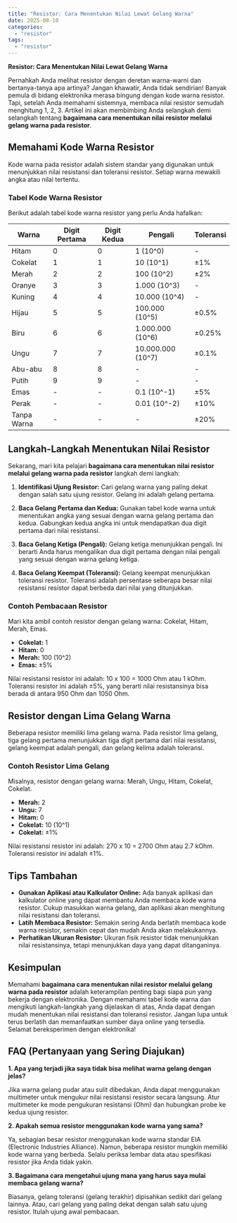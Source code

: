 ```yaml
---
title: "Resistor: Cara Menentukan Nilai Lewat Gelang Warna"
date: 2025-08-10
categories: 
  - "resistor"
tags: 
  - "resistor"
---
```


**Resistor: Cara Menentukan Nilai Lewat Gelang Warna**

Pernahkah Anda melihat resistor dengan deretan warna-warni dan bertanya-tanya apa artinya? Jangan khawatir, Anda tidak sendirian! Banyak pemula di bidang elektronika merasa bingung dengan kode warna resistor. Tapi, setelah Anda memahami sistemnya, membaca nilai resistor semudah menghitung 1, 2, 3. Artikel ini akan membimbing Anda selangkah demi selangkah tentang **bagaimana cara menentukan nilai resistor melalui gelang warna pada resistor**.

## Memahami Kode Warna Resistor

Kode warna pada resistor adalah sistem standar yang digunakan untuk menunjukkan nilai resistansi dan toleransi resistor. Setiap warna mewakili angka atau nilai tertentu.

### Tabel Kode Warna Resistor

Berikut adalah tabel kode warna resistor yang perlu Anda hafalkan:

| Warna | Digit Pertama | Digit Kedua | Pengali | Toleransi |
| --- | --- | --- | --- | --- |
| Hitam | 0 | 0 | 1 (10^0) | \- |
| Cokelat | 1 | 1 | 10 (10^1) | ±1% |
| Merah | 2 | 2 | 100 (10^2) | ±2% |
| Oranye | 3 | 3 | 1.000 (10^3) | \- |
| Kuning | 4 | 4 | 10.000 (10^4) | \- |
| Hijau | 5 | 5 | 100.000 (10^5) | ±0.5% |
| Biru | 6 | 6 | 1.000.000 (10^6) | ±0.25% |
| Ungu | 7 | 7 | 10.000.000 (10^7) | ±0.1% |
| Abu-abu | 8 | 8 | \- | \- |
| Putih | 9 | 9 | \- | \- |
| Emas | \- | \- | 0.1 (10^-1) | ±5% |
| Perak | \- | \- | 0.01 (10^-2) | ±10% |
| Tanpa Warna | \- | \- | \- | ±20% |

## Langkah-Langkah Menentukan Nilai Resistor

Sekarang, mari kita pelajari **bagaimana cara menentukan nilai resistor melalui gelang warna pada resistor** langkah demi langkah:

1. **Identifikasi Ujung Resistor:** Cari gelang warna yang paling dekat dengan salah satu ujung resistor. Gelang ini adalah gelang pertama.
    
2. **Baca Gelang Pertama dan Kedua:** Gunakan tabel kode warna untuk menentukan angka yang sesuai dengan warna gelang pertama dan kedua. Gabungkan kedua angka ini untuk mendapatkan dua digit pertama dari nilai resistansi.
    
3. **Baca Gelang Ketiga (Pengali):** Gelang ketiga menunjukkan pengali. Ini berarti Anda harus mengalikan dua digit pertama dengan nilai pengali yang sesuai dengan warna gelang ketiga.
    
4. **Baca Gelang Keempat (Toleransi):** Gelang keempat menunjukkan toleransi resistor. Toleransi adalah persentase seberapa besar nilai resistansi resistor dapat berbeda dari nilai yang ditunjukkan.
    

### Contoh Pembacaan Resistor

Mari kita ambil contoh resistor dengan gelang warna: Cokelat, Hitam, Merah, Emas.

- **Cokelat:** 1
- **Hitam:** 0
- **Merah:** 100 (10^2)
- **Emas:** ±5%

Nilai resistansi resistor ini adalah: 10 x 100 = 1000 Ohm atau 1 kOhm. Toleransi resistor ini adalah ±5%, yang berarti nilai resistansinya bisa berada di antara 950 Ohm dan 1050 Ohm.

## Resistor dengan Lima Gelang Warna

Beberapa resistor memiliki lima gelang warna. Pada resistor lima gelang, tiga gelang pertama menunjukkan tiga digit pertama dari nilai resistansi, gelang keempat adalah pengali, dan gelang kelima adalah toleransi.

### Contoh Resistor Lima Gelang

Misalnya, resistor dengan gelang warna: Merah, Ungu, Hitam, Cokelat, Cokelat.

- **Merah:** 2
- **Ungu:** 7
- **Hitam:** 0
- **Cokelat:** 10 (10^1)
- **Cokelat:** ±1%

Nilai resistansi resistor ini adalah: 270 x 10 = 2700 Ohm atau 2.7 kOhm. Toleransi resistor ini adalah ±1%.

## Tips Tambahan

- **Gunakan Aplikasi atau Kalkulator Online:** Ada banyak aplikasi dan kalkulator online yang dapat membantu Anda membaca kode warna resistor. Cukup masukkan warna gelang, dan aplikasi akan menghitung nilai resistansi dan toleransi.
- **Latih Membaca Resistor:** Semakin sering Anda berlatih membaca kode warna resistor, semakin cepat dan mudah Anda akan melakukannya.
- **Perhatikan Ukuran Resistor:** Ukuran fisik resistor tidak menunjukkan nilai resistansinya, tetapi menunjukkan daya yang dapat ditanganinya.

## Kesimpulan

Memahami **bagaimana cara menentukan nilai resistor melalui gelang warna pada resistor** adalah keterampilan penting bagi siapa pun yang bekerja dengan elektronika. Dengan memahami tabel kode warna dan mengikuti langkah-langkah yang dijelaskan di atas, Anda dapat dengan mudah menentukan nilai resistansi dan toleransi resistor. Jangan lupa untuk terus berlatih dan memanfaatkan sumber daya online yang tersedia. Selamat bereksperimen dengan elektronika!

## FAQ (Pertanyaan yang Sering Diajukan)

**1\. Apa yang terjadi jika saya tidak bisa melihat warna gelang dengan jelas?**

Jika warna gelang pudar atau sulit dibedakan, Anda dapat menggunakan multimeter untuk mengukur nilai resistansi resistor secara langsung. Atur multimeter ke mode pengukuran resistansi (Ohm) dan hubungkan probe ke kedua ujung resistor.

**2\. Apakah semua resistor menggunakan kode warna yang sama?**

Ya, sebagian besar resistor menggunakan kode warna standar EIA (Electronic Industries Alliance). Namun, beberapa resistor mungkin memiliki kode warna yang berbeda. Selalu periksa lembar data atau spesifikasi resistor jika Anda tidak yakin.

**3\. Bagaimana cara mengetahui ujung mana yang harus saya mulai membaca gelang warna?**

Biasanya, gelang toleransi (gelang terakhir) dipisahkan sedikit dari gelang lainnya. Atau, cari gelang yang paling dekat dengan salah satu ujung resistor. Itulah ujung awal pembacaan.
